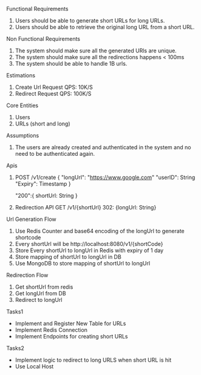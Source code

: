 Functional Requirements
1. Users should be able to generate short URLs for long URLs.
2. Users should be able to retrieve the original long URL from a short URL.

Non Functional Requirements
1. The system should make sure all the generated URls are unique.
2. The system should make sure all the redirections happens < 100ms
3. The system should be able to handle 1B urls.

Estimations
1. Create Url Request QPS: 10K/S
2. Redirect Request QPS: 100K/S

Core Entities
1. Users
2. URLs (short and long)

Assumptions
1. The users are already created and authenticated in the system and no need to be authenticated again.

Apis
1. POST /v1/create
   {
    "longUrl": "https://www.google.com"
    "userID": String
    "Expiry": Timestamp 
    }

    "200":{
            shortUrl: String
            }

2. Redirection API
   GET /v1/{shortUrl}
   302: {longUrl: String}

Url Generation Flow
1. Use Redis Counter and base64 encoding of the longUrl to generate shortcode
2. Every shortUrl will be http://localhost:8080/v1/{shortCode}
3. Store Every shortUrl to longUrl in Redis with expiry of 1 day
4. Store mapping of shortUrl to longUrl in DB
5. Use MongoDB to store mapping of shortUrl to longUrl

Redirection Flow
1. Get shortUrl from redis
2. Get longUrl from DB
3. Redirect to longUrl

Tasks1
- Implement and Register New Table for URLs
- Implement Redis Connection
- Implement Endpoints for creating short URLs

Tasks2
- Implement logic to redirect to long URLS when short URL is hit
- Use Local Host